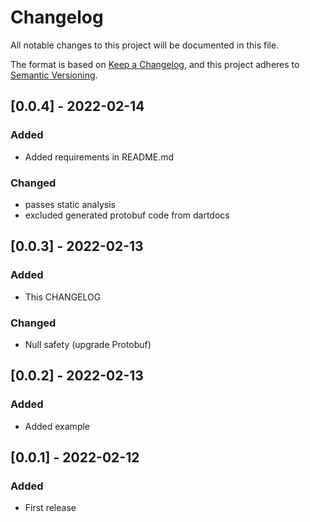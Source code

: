 # Changelog

All notable changes to this project will be documented in this file.

The format is based on [Keep a Changelog](https://keepachangelog.com/en/1.0.0/),
and this project adheres to [Semantic Versioning](https://semver.org/spec/v2.0.0.html).

## [0.0.4] - 2022-02-14

### Added

- Added requirements in README.md

### Changed

- passes static analysis
- excluded generated protobuf code from dartdocs

## [0.0.3] - 2022-02-13

### Added

- This CHANGELOG

### Changed

- Null safety (upgrade Protobuf)

## [0.0.2] - 2022-02-13

### Added

- Added example

## [0.0.1] - 2022-02-12

### Added

- First release
